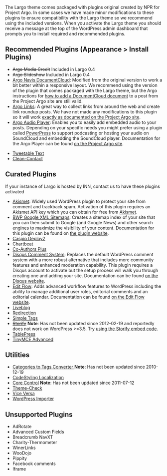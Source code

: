 The Largo theme comes packaged with plugins original created by NPR for Project Argo. In some cases we have made minor modifications to these plugins to ensure compatibility with the Largo theme so we recommend using the included versions. When you activate the Largo theme you should receive a message at the top of the WordPress admin dashboard that prompts you to install required and recommended plugins.

## Recommended Plugins (Appearance > Install Plugins)

- ~~Argo Media Credit~~ Included in Largo 0.4
- ~~Argo Slideshow~~ Included in Largo 0.4
- [Argo Navis DocumentCloud](https://github.com/INN/navis-documentcloud): Modified from the original version to work  a bit better within a responsive layout. We recommend using the version of the plugin that comes packaged with the Largo theme, but the Argo instructions for [how to add a DocumentCloud document](http://argoproject.org/documentcloud.php) to a post from the Project Argo site are still valid.
- [Argo Links](https://github.com/INN/argo-links): A great way to collect links from around the web and create link roundup posts. We have not made any modifications to this plugin so it will work [exactly as documented on the Project Argo site](http://argoproject.org/argo-links.php).
- [Argo Audio Player](https://github.com/INN/argo-audio-player): Enables you to easily add embedded audio to your posts. Depending on your specific needs you might prefer using a plugin called [PowerPress](http://wordpress.org/plugins/powerpress/) to support podcasting or hosting your audio on SoundCloud and embedding the SoundCloud player. Documentation for the Argo Player can be found [on the Project Argo site](http://argoproject.org/audio.php).
<!--
- ~~[Argo Navis Jiffy Posts](https://github.com/INN/navis-jiffy-posts)~~: **Last update  Enables support for embed.ly's oEmbed API. This allows you to easily embed content in WordPress posts using nothing more than a URL. Note that embed.ly is not a free service ([pricing information here](http://embed.ly/pricing)) but might be worth considering if your organization plans to embed a lot of third party content and rich media on your site.
-->
- [Tweetable Text](https://github.com/INN/tweetable-text)
- [Clean-Contact](https://github.com/INN/largo-clean-contact)

## Curated Plugins 

If your instance of Largo is hosted by INN, contact us to have these plugins activated

- [Akismet](http://wordpress.org/plugins/akismet/): Widely used WordPress plugin to protect your site from comment and trackback spam. Activation of this plugin requires an Akismet API key which you can obtain for free from [Akismet](http://akismet.com/wordpress/).
- [BWP Google XML Sitemaps](http://wordpress.org/plugins/bwp-google-xml-sitemaps/): Creates a sitemap index of your site that you can then submit to Google (and Google News) and other search engines to maximize the visibility of your content. Documentation for this plugin can be found on [the plugin website](http://betterwp.net/wordpress-plugins/google-xml-sitemaps/).
- [Caspio Deploy2](https://wordpress.org/plugins/caspio-deploy2/)
- [Chartbeat](https://wordpress.org/plugins/chartbeat/)
- [Co-Authors Plus](https://wordpress.org/plugins/co-authors-plus/)
- [Disqus Comment System](http://wordpress.org/plugins/disqus-comment-system/): Replaces the default WordPress comment system with a more robust alternative that includes more community features and enhanced moderation capability. This plugin requires a Disqus account to activate but the setup process will walk you through creating one and adding your site. Documentation can be found [on the Disqus website](http://disqus.com/).
- [Edit Flow](https://wordpress.org/plugins/edit-flow/): Adds advanced workflow features to WordPress including the ability to manage additional user roles, editorial comments and an editorial calendar. Documentation can be found [on the Edit Flow website](http://editflow.org/).
- [Liveblog](https://wordpress.org/plugins/liveblog/)
- [Redirection](http://wordpress.org/plugins/redirection/)
- [Simple Tags](http://wordpress.org/plugins/simple-tags/)
- ~~[Storify](http://wordpress.org/plugins/storify/)~~ **Note**: Has not been updated since 2012-02-19 and reportedly does not work on WordPress >=3.5. Try [using the Storify embed code](https://livefyre.zendesk.com/hc/en-us/articles/202001517-What-are-my-options-for-embedding-Storify-stories-on-Wordpress-).
- [TablePress](https://wordpress.org/plugins/tablepress/)
- [TinyMCE Advanced](http://wordpress.org/plugins/tinymce-advanced/)

## Utilities

- [Categories to Tags Converter ](https://wordpress.org/plugins/wpcat2tag-importer/) **Note**: Has not been updated since 2010-12-19
- [CodeStyling Localization](https://www.google.com/url?q=http://wordpress.org/plugins/codestyling-localization/&sa=U&ei=wL5rU9mCMuWwygGb_oCYDA&ved=0CAYQFjAA&client=internal-uds-cse&usg=AFQjCNHJAAab-tezj0GxaXZME5FV7rFV6Q)
- [Core Control](http://wordpress.org/plugins/core-control/) **Note**: Has not been updated since 2011-07-12
- [Theme-Check](http://wordpress.org/plugins/theme-check/)
- [Vice Versa](http://wordpress.org/plugins/vice-versa/)
- [WordPress Importer](http://wordpress.org/plugins/wordpress-importer/)

## Unsupported Plugins

- AdRotate
- Advanced Custom Fields
- Breadcrumb NavXT
- Charity-Thermometer
- WinerLinks
- WooDojo
- Pippity
- Facebook comments
- Iframe
